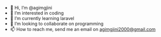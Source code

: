 - 👋 Hi, I’m @agimgjini
- 👀 I’m interested in coding
- 🌱 I’m currently learning laravel
- 💞️ I’m looking to collaborate on programming
- 📫 How to reach me, send me an email on agimgjini2000@gmail.com

<!---
agimgjini/agimgjini is a ✨ special ✨ repository because its `README.md` (this file) appears on your GitHub profile.
You can click the Preview link to take a look at your changes.
--->
